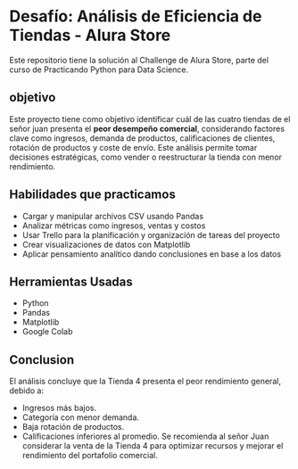 #  Desafío: Análisis de Eficiencia de Tiendas - Alura Store
Este repositorio tiene la solución al Challenge de Alura Store, parte del curso de Practicando Python para Data Science.

## objetivo
Este proyecto tiene como objetivo identificar cuál de las cuatro tiendas de el señor juan presenta el **peor desempeño comercial**, considerando factores clave como ingresos, demanda de productos, calificaciones de clientes, rotación de productos y coste de envío. Este análisis permite tomar decisiones estratégicas, como vender o reestructurar la tienda con menor rendimiento.


## Habilidades que practicamos
- Cargar y manipular archivos CSV usando Pandas
- Analizar métricas como ingresos, ventas y costos
- Usar Trello para la planificación y organización de tareas del proyecto
- Crear visualizaciones de datos con Matplotlib
- Aplicar pensamiento analítico dando conclusiones en base a los datos

## Herramientas Usadas
- Python
- Pandas
- Matplotlib
- Google Colab

## Conclusion
El análisis concluye que la Tienda 4 presenta el peor rendimiento general, debido a:
- Ingresos más bajos.
- Categoría con menor demanda.
- Baja rotación de productos.
- Calificaciones inferiores al promedio.
Se recomienda al señor Juan considerar la venta de la Tienda 4 para optimizar recursos y mejorar el rendimiento del portafolio comercial.
